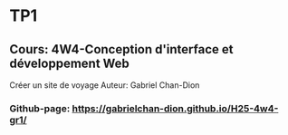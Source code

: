 # TP1
## Cours: 4W4-Conception d'interface et développement Web

Créer un site de voyage
Auteur: Gabriel Chan-Dion
### Github-page: https://gabrielchan-dion.github.io/H25-4w4-gr1/